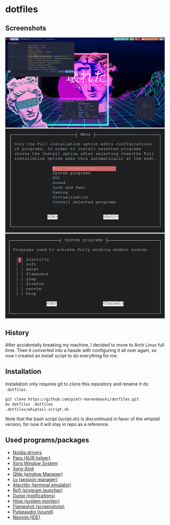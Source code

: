 # dotfiles

## Screenshots
![desktop](/assets/screen1.png)
![whiptail1](/assets/whiptail1.png)
![whiptail2](/assets/whiptail2.png)

## History
After accidentally breaking my machine, I decided to move to Arch Linux full time.
Then it converted into a hassle with configuring it all over again, so now I created
an install script to do everything for me.

## Installation
Installation only requires git to clone this repository and rename it do `.dotfiles`.
```
git clone https://github.com/piotr-marendowski/dotfiles.git
mv dotfiles .dotfiles
.dotfiles/whiptail-script.sh
```
Note that the bash script (script.sh) is discontinued in favor of the whiptail version, for now it will stay in repo
as a reference.

## Used programs/packages
- [Nvidia drivers](https://www.nvidia.com/en-us/drivers/unix/)
- [Paru (AUR helper)](https://github.com/Morganamilo/paru)
- [Xorg Window System](https://wiki.archlinux.org/title/Xorg)
- [Xorg-Xinit](https://wiki.archlinux.org/title/Xinit)
- [Qtile (window Manager)](http://www.qtile.org/)
- [Ly (session manager)](https://github.com/fairyglade/ly)
- [Alacritty (terminal emulator)](https://alacritty.org/)
- [Rofi (program launcher)](https://github.com/davatorium/rofi)
- [Dunst (notifications)](https://dunst-project.org/)
- [Htop (system monitor)](https://htop.dev/)
- [Flameshot (screenshots)](https://flameshot.org/)
- [Pulseaudio (sound)](https://www.freedesktop.org/wiki/Software/PulseAudio/)
- [Neovim (IDE)](https://neovim.io/)
